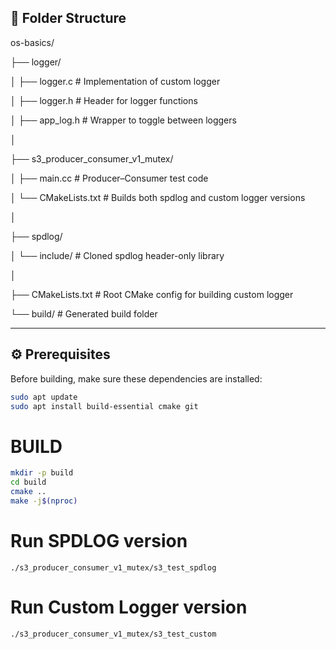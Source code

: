 
## 📂 Folder Structure
os-basics/

├── logger/

│ ├── logger.c # Implementation of custom logger

│ ├── logger.h # Header for logger functions

│ ├── app_log.h # Wrapper to toggle between loggers

│

├── s3_producer_consumer_v1_mutex/

│ ├── main.cc # Producer–Consumer test code

│ └── CMakeLists.txt # Builds both spdlog and custom logger versions

│

├── spdlog/

│ └── include/ # Cloned spdlog header-only library

│

├── CMakeLists.txt # Root CMake config for building custom logger

└── build/ # Generated build folder


---

## ⚙️ Prerequisites

Before building, make sure these dependencies are installed:

```bash
sudo apt update
sudo apt install build-essential cmake git
```

# BUILD
```bash
mkdir -p build
cd build
cmake ..
make -j$(nproc)
```

# Run SPDLOG version
```
./s3_producer_consumer_v1_mutex/s3_test_spdlog
```
# Run Custom Logger version
```
./s3_producer_consumer_v1_mutex/s3_test_custom
```

